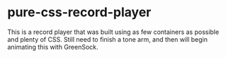 # pure-css-record-player

This is a record player that was built using as few containers as possible and plenty of CSS. Still need to finish a tone arm, and then will begin animating this with GreenSock.

